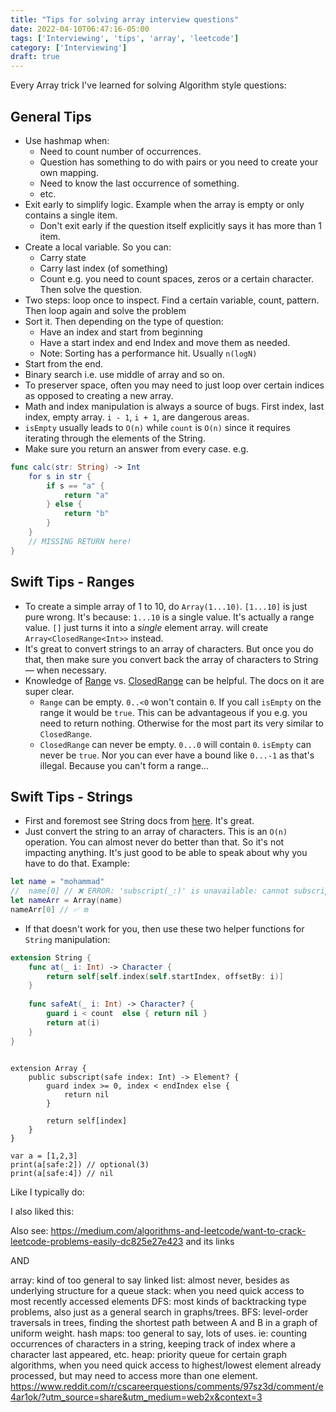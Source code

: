 ```yaml
---
title: "Tips for solving array interview questions"
date: 2022-04-10T06:47:16-05:00
tags: ['Interviewing', 'tips', 'array', 'leetcode']
category: ['Interviewing']
draft: true
---
```


Every Array trick I've learned for solving Algorithm style questions: 

## General Tips
- Use hashmap when:
    - Need to count number of occurrences.
    - Question has something to do with pairs or you need to create your own mapping. 
    - Need to know the last occurrence of something.
    - etc.
- Exit early to simplify logic. Example when the array is empty or only contains a single item.
    - Don't exit early if the question itself explicitly says it has more than 1 item. 
- Create a local variable. So you can: 
    - Carry state
    - Carry last index (of something)
    - Count e.g. you need to count spaces, zeros or a certain character. Then solve the question.
- Two steps: loop once to inspect. Find a certain variable, count, pattern. Then loop again and solve the problem 
- Sort it. Then depending on the type of question:
    - Have an index and start from beginning
    - Have a start index and end Index and move them as needed. 
    - Note: Sorting has a performance hit. Usually `n(logN)`
- Start from the end.
- Binary search i.e. use middle of array and so on.
- To preserver space, often you may need to just loop over certain indices as opposed to creating a new array. 
- Math and index manipulation is always a source of bugs. First index, last index, empty array. `i - 1`, `i + 1`, are dangerous areas. 
- `isEmpty` usually leads to `O(n)` while `count` is `O(n)` since it requires iterating through the elements of the String.
- Make sure you return an answer from every case. e.g. 

```swift
func calc(str: String) -> Int
    for s in str {
        if s == "a" {
            return "a"
        } else {
            return "b"
        }
    }
    // MISSING RETURN here! 
}
```

## Swift Tips - Ranges 

- To create a simple array of 1 to 10, do `Array(1...10)`. `[1...10]` is just pure wrong. It's because: `1...10` is a single value. It's actually a range value. `[]` just turns it into a _single_ element array.  will create `Array<ClosedRange<Int>>` instead.
- It's great to convert strings to an array of characters. But once you do that, then make sure you convert back the array of characters to String — when necessary.
- Knowledge of [Range](https://developer.apple.com/documentation/swift/range) vs. [ClosedRange](https://developer.apple.com/documentation/swift/closedrange) can be helpful. The docs on it are super clear. 
    - `Range` can be empty. `0..<0` won't contain `0`. If you call `isEmpty` on the range it would be `true`. This can be advantageous if you e.g. you need to return nothing. Otherwise for the most part its very similar to `ClosedRange`. 
    - `ClosedRange` can never be empty. `0...0` will contain `0`. `isEmpty` can never be `true`. Nor you can ever have a bound like `0...-1` as that's illegal. Because you can't form a range...

## Swift Tips - Strings
- First and foremost see String docs from [here](https://developer.apple.com/documentation/swift/string). It's great. 
- Just convert the string to an array of characters. This is an `O(n)` operation. You can almost never do better than that. So it's not impacting anything. It's just good to be able to speak about why you have to do that. Example: 

```swift
let name = "mohammad"
//  name[0] // ❌ ERROR: 'subscript(_:)' is unavailable: cannot subscript String with an Int, use a String.Index instead.
let nameArr = Array(name)
nameArr[0] // ✅ m 

```
- If that doesn't work for you, then use these two helper functions for `String` manipulation: 

```swift
extension String { 
    func at(_ i: Int) -> Character {
        return self[self.index(self.startIndex, offsetBy: i)]
    }
    
    func safeAt(_ i: Int) -> Character? {
        guard i < count  else { return nil }
        return at(i)
    }
}
```


```

extension Array {
    public subscript(safe index: Int) -> Element? {
        guard index >= 0, index < endIndex else {
            return nil
        }
        
        return self[index]
    }
}

var a = [1,2,3]
print(a[safe:2]) // optional(3)
print(a[safe:4]) // nil

```

Like I typically do: 



I also liked this: 


Also see: 
https://medium.com/algorithms-and-leetcode/want-to-crack-leetcode-problems-easily-dc825e27e423 and its links 

AND

array: kind of too general to say
linked list: almost never, besides as underlying structure for a queue
stack: when you need quick access to most recently accessed elements
DFS: most kinds of backtracking type problems, also just as a general search in graphs/trees.
BFS: level-order traversals in trees, finding the shortest path between A and B in a graph of uniform weight.
hash maps: too general to say, lots of uses. ie: counting occurrences of characters in a string, keeping track of index where a character last appeared, etc.
heap: priority queue for certain graph algorithms, when you need quick access to highest/lowest element already processed, but may need to access more than one element.
https://www.reddit.com/r/cscareerquestions/comments/97sz3d/comment/e4ar1ok/?utm_source=share&utm_medium=web2x&context=3